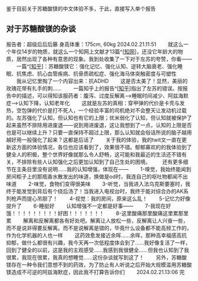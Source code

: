 鉴于目前关于苏糖酸镁的中文体验不多，于此，直接写入单个报告
## 对于苏糖酸镁的杂谈
报告者：超级后后后藤
身高体重：175cm, 60kg
2024.02.21.11:51
　　就这么一个年仅14岁的物质，就这么一个知网上文献才13篇^[[知网](https://kns.cnki.net/kns8s/defaultresult/index?crossids=YSTT4HG0%2CLSTPFY1C%2CJUP3MUPD%2CMPMFIG1A%2CWQ0UVIAA%2CBLZOG7CK%2CEMRPGLPA%2CPWFIRAGL%2CNLBO1Z6R%2CNN3FJMUV&korder=SU&kw=L-%E8%8B%8F%E7%B3%96%E9%85%B8%E9%95%81)]，还没它年龄大的物质，居然出现了各种有意思的现象。我到处收集了一下对于左苏的夸赞，你看——
　　一篇^[[知乎](https://zhuanlan.zhihu.com/p/375335101)]：苏糖酸镁它：强化记忆、强化认知、逆转大脑衰老、强化睡眠、抗焦虑、抗心血管疾病、抗骨质疏松症、强化海马体突触密度与可塑性
　　我从记忆里掏了一个内容出来：抗ADHD
　　这是否太美了！显然，美丽的玫瑰花带有扎手的刺……
　　一篇知乎上的报告^[[知乎](https://zhuanlan.zhihu.com/p/476311221)]指出了左苏的错误。按报告中的描述，可以得知该服药者：腹泻、过度反解离——>睡眠时间减少、阿兹海默症——>认知下降，认知老年化
　　这就是左苏的真相：穿甲弹的代价是卡壳与发热，空包弹的代价是打不死人，一个经验丰富的司机绝对不会整天让发动机过载的。左苏强化了认知，但认知也有它的上限；优米弱化了认知，但认知就被保护了起来虽然不排除用进废退——说到用进废退，这让我想到了一点，认知的上限是否也是可以继续上升？只要一直保持不超过上限，那么认知就会俗话所说的脑子越用越好用一般强化了起来？这都是后话了
　　关于我的体验，我的twit文一直在更新这方面的体验情况，各位也应该看到了，效果很不错。郁郁寡欢的的我体验到了健全人的积极，整个世界好像就那么令人舒畅，这可能和我最近的生活还不错有关，不排除有些人认知强化之后更加认知到了自己生处的困境。
　　还有更多细节在主条目里没有说明……我的认知增强，体现在——
　　1-嗅觉，我始终能闻到房间柜子上的那瓶香水散发出的味道，换做是od时，我连自己的呕吐物都闻不出味道
　　2-味觉，食物们变得很美味
　　3-听觉，当我进入法乌克斯要塞时，我终于能发觉到背后有个绕后汤了！当我进入电视台时，我终于能对综合办的AK系列枪声而提心吊胆了！
　　4-视觉：我的房间，原来这么乱！
　　5-记忆力好像提升了
　　6-睡挺好
　　认知增强不一定都是好事——
　　7-我现在好饿！！！！！！！！！好困！！！！！！！
　　8-这里酸痛那里酸痛这里累那里累
　　解离和反解离都各有好处吧。解离让人放松一些，反解离让人兴奋一些，而不是说非得要反解离。而不是说解离是错的，毕竟什么设备都不能高频工作的，作为化学机器的人也一样
　　这药效愈发接近余晖……余晖，那种高幸福感高抗抑郁，做什么都很有兴趣，我今天再一次低程度体会到了……我好像复活了一样，回到了健全的以前，这是我的主观感受……我感到我很健全……但我也认知到了我很累，我现在很累，我真的想睡觉……这份杂谈就写到这了！
　　另外，苏糖酸镁存在一种令我们意想不到的药效，为了防止有人听说之后开始大规模滥用苏糖酸镁造成不可逆的阿兹海默症，因此我不打算告诉你们
　　2024.02.21.13:06 完
